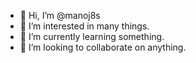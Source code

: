 - 👋 Hi, I’m @manoj8s
- 👀 I’m interested in many things.
- 🌱 I’m currently learning something.
- 💞️ I’m looking to collaborate on anything.

<!---
manoj8s/manoj8s is a ✨ special ✨ repository because its `README.md` (this file) appears on your GitHub profile.
You can click the Preview link to take a look at your changes.
--->
